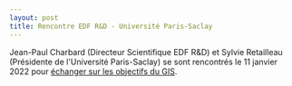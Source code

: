 ```yaml
---
layout: post
title: Rencontre EDF R&D - Université Paris-Saclay
---
```


Jean-Paul Charbard (Directeur Scientifique EDF R&D) et Sylvie Retailleau
(Présidente de l'Université Paris-Saclay) se sont rencontrés le 11
janvier 2022 pour [échanger sur les
objectifs du GIS](/files/Presentation-GIS-Dir-UPS-janvier-2022.pdf).

